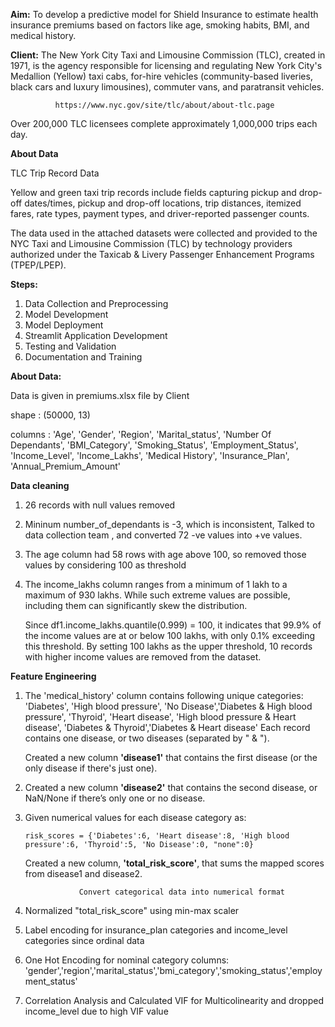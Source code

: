 **Aim:** To develop a predictive model for Shield Insurance to estimate health insurance 
premiums based on factors like age, smoking habits, BMI, and medical history.

**Client:** The New York City Taxi and Limousine Commission (TLC), created in 1971, 
is the agency responsible for licensing and regulating New York City's Medallion (Yellow) taxi cabs, 
for-hire vehicles (community-based liveries, black cars and luxury limousines), 
commuter vans, and paratransit vehicles.

              https://www.nyc.gov/site/tlc/about/about-tlc.page

Over 200,000 TLC licensees complete approximately 1,000,000 trips each day.

**About Data** 

TLC Trip Record Data

Yellow and green taxi trip records include fields capturing pickup and drop-off dates/times, 
pickup and drop-off locations, trip distances, itemized fares, rate types, payment types, 
and driver-reported passenger counts. 

The data used in the attached datasets were collected and provided to the NYC Taxi and Limousine Commission (TLC) 
by technology providers authorized under the Taxicab & Livery Passenger Enhancement Programs (TPEP/LPEP). 








**Steps:**

1. Data Collection and Preprocessing 
2. Model Development 
3. Model Deployment 
4. Streamlit Application Development 
5. Testing and Validation 
6. Documentation and Training 

**About Data:**

Data is given in premiums.xlsx file by Client

shape : (50000, 13)

columns : 'Age', 'Gender', 'Region', 'Marital_status', 'Number Of Dependants', 'BMI_Category', 'Smoking_Status', 'Employment_Status', 'Income_Level',
       'Income_Lakhs', 'Medical History', 'Insurance_Plan', 'Annual_Premium_Amount'

**Data cleaning**

1. 26 records with null values removed
1. Mininum number_of_dependants is -3, which is inconsistent, Talked to data collection team ,
   and converted 72 -ve values into +ve values.
2. The age column had 58 rows with age above 100, so removed those values by considering 100 as threshold
3. The income_lakhs column ranges from a minimum of 1 lakh to a maximum of 930 lakhs.
   While such extreme values are possible, including them can significantly skew the distribution.

   Since df1.income_lakhs.quantile(0.999) = 100, it indicates that 99.9% of the income values are at or below 100 lakhs,
   with only 0.1% exceeding this threshold. By setting 100 lakhs as the upper threshold,
   10 records with higher income values are removed from the dataset.

**Feature Engineering**
         
1. The 'medical_history' column contains following unique categories:
        'Diabetes', 'High blood pressure', 'No Disease','Diabetes & High blood pressure', 'Thyroid', 'Heart disease',
       'High blood pressure & Heart disease', 'Diabetes & Thyroid','Diabetes & Heart disease'
   Each record contains one disease, or two diseases (separated by " & "). 

   Created a new column **'disease1'** that contains the first disease (or the only disease if there's just one).

2. Created a new column **'disease2'** that contains the second disease, or NaN/None if there’s only one or no disease.

3. Given numerical values for each disease category as: 

       risk_scores = {'Diabetes':6, 'Heart disease':8, 'High blood pressure':6, 'Thyroid':5, 'No Disease':0, "none":0}

   Created a new column, **'total_risk_score'**, that sums the mapped scores from disease1 and disease2.

                   Convert categorical data into numerical format

4. Normalized "total_risk_score" using min-max scaler

5. Label encoding for insurance_plan categories and income_level categories since ordinal data

6. One Hot Encoding for nominal category columns: 'gender','region','marital_status','bmi_category','smoking_status','employment_status'

7. Correlation Analysis and Calculated VIF for Multicolinearity and dropped income_level due to high VIF value




